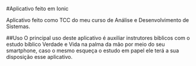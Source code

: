 #Aplicativo feito em Ionic

Aplicativo feito como TCC do meu curso de Análise e Desenvolvimento de Sistemas.

##Uso
O principal uso deste aplicativo é auxiliar instrutores biblicos com o estudo
bíblico Verdade e Vida na palma da mão por meio do seu smartphone, caso o mesmo
esqueça o estudo em papel ele terá a sua disposição esse aplicativo.
